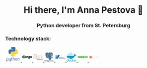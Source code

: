 <h1 align="center">Hi there, I'm Anna Pestova 👋</h1>
<h3 align="center">Python developer from St. Petersburg</h3>
<h3>Technology stack:</h3>
<a href="https://www.python.org/">
  <img height="50" src="https://github.com/devicons/devicon/blob/master/icons/python/python-original-wordmark.svg"/>
</a> 
<a href="https://docs.djangoproject.com/en/4.2/releases/3.2/">
  <img height="32" src="https://github.com/devicons/devicon/blob/master/icons/django/django-plain-wordmark.svg"/>
</a>
<a href="https://www.django-rest-framework.org/">
  <img height="32" src="https://github.com/devicons/devicon/blob/master/icons/djangorest/djangorest-original-wordmark.svg"/>
</a>
<a href="https://www.postgresql.org/">
  <img height="32" src="https://github.com/devicons/devicon/blob/master/icons/postgresql/postgresql-original-wordmark.svg"/>
</a>
<a href="https://sqlite.org/">
  <img height="32" src="https://github.com/devicons/devicon/blob/master/icons/sqlite/sqlite-original-wordmark.svg"/>
</a>
<a href="https://www.docker.com/">
  <img height="32" src="https://github.com/devicons/devicon/blob/master/icons/docker/docker-plain-wordmark.svg"/>
</a>
<a href="https://nginx.org/">
  <img height="32" src="https://github.com/devicons/devicon/blob/master/icons/nginx/nginx-original.svg"/>
</a>
<a href="https://www.postman.com/">
  <img height="32" src="https://github.com/devicons/devicon/blob/master/icons/postman/postman-original-wordmark.svg"/>
</a>


<!--
**Anna9449/Anna9449** is a ✨ _special_ ✨ repository because its `README.md` (this file) appears on your GitHub profile.

Here are some ideas to get you started:

- 🔭 I’m currently working on ...
- 🌱 I’m currently learning ...
- 👯 I’m looking to collaborate on ...
- 🤔 I’m looking for help with ...
- 💬 Ask me about ...
- 📫 How to reach me: ...
- 😄 Pronouns: ...
- ⚡ Fun fact: ...
-->
